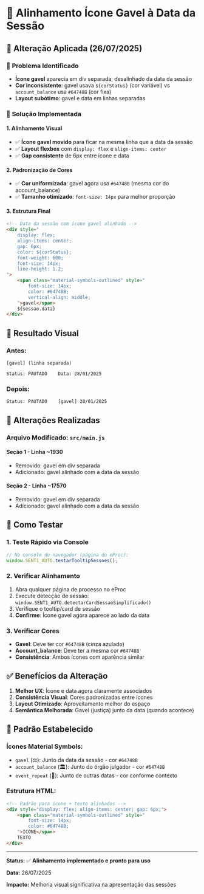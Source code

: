 # 🎯 Alinhamento Ícone Gavel à Data da Sessão

## 📅 **Alteração Aplicada** (26/07/2025)

### 🎯 **Problema Identificado**

- **Ícone gavel** aparecia em div separada, desalinhado da data da sessão
- **Cor inconsistente**: gavel usava `${corStatus}` (cor variável) vs `account_balance` usa `#64748B` (cor fixa)
- **Layout subótimo**: gavel e data em linhas separadas

### 🔧 **Solução Implementada**

#### 1. **Alinhamento Visual**
- ✅ **Ícone gavel movido** para ficar na mesma linha que a data da sessão
- ✅ **Layout flexbox** com `display: flex` e `align-items: center`
- ✅ **Gap consistente** de 6px entre ícone e data

#### 2. **Padronização de Cores**
- ✅ **Cor uniformizada**: gavel agora usa `#64748B` (mesma cor do account_balance)
- ✅ **Tamanho otimizado**: `font-size: 14px` para melhor proporção

#### 3. **Estrutura Final**

```html
<!-- Data da sessão com ícone gavel alinhado -->
<div style="
    display: flex;
    align-items: center;
    gap: 6px;
    color: ${corStatus}; 
    font-weight: 600; 
    font-size: 14px; 
    line-height: 1.2;
">
    <span class="material-symbols-outlined" style="
        font-size: 14px; 
        color: #64748B; 
        vertical-align: middle;
    ">gavel</span>
    ${sessao.data}
</div>
```

## 🎨 **Resultado Visual**

### **Antes**:
```
[gavel] (linha separada)

Status: PAUTADO    Data: 28/01/2025
```

### **Depois**:
```
Status: PAUTADO    [gavel] 28/01/2025
```

## 🔧 **Alterações Realizadas**

### **Arquivo Modificado**: `src/main.js`

#### **Seção 1 - Linha ~1930**
- Removido: gavel em div separada
- Adicionado: gavel alinhado com a data da sessão

#### **Seção 2 - Linha ~17570**  
- Removido: gavel em div separada
- Adicionado: gavel alinhado com a data da sessão

## 🧪 **Como Testar**

### **1. Teste Rápido via Console**
```javascript
// No console do navegador (página do eProc):
window.SENT1_AUTO.testarTooltipSessoes();
```

### **2. Verificar Alinhamento**
1. Abra qualquer página de processo no eProc
2. Execute detecção de sessão: `window.SENT1_AUTO.detectarCardSessaoSimplificado()`
3. Verifique o tooltip/card de sessão
4. **Confirme**: Ícone gavel agora aparece ao lado da data

### **3. Verificar Cores**
- **Gavel**: Deve ter cor `#64748B` (cinza azulado)
- **Account_balance**: Deve ter a mesma cor `#64748B`
- **Consistência**: Ambos ícones com aparência similar

## ✅ **Benefícios da Alteração**

1. **Melhor UX**: Ícone e data agora claramente associados
2. **Consistência Visual**: Cores padronizadas entre ícones
3. **Layout Otimizado**: Aproveitamento melhor do espaço
4. **Semântica Melhorada**: Gavel (justiça) junto da data (quando acontece)

## 🎯 **Padrão Estabelecido**

### **Ícones Material Symbols**:
- `gavel` (⚖️): Junto da data da sessão - cor `#64748B`
- `account_balance` (🏛️): Junto do órgão julgador - cor `#64748B`
- `event_repeat` (📅): Junto de outras datas - cor conforme contexto

### **Estrutura HTML**:
```html
<!-- Padrão para ícone + texto alinhados -->
<div style="display: flex; align-items: center; gap: 6px;">
    <span class="material-symbols-outlined" style="
        font-size: 14px; 
        color: #64748B;
    ">ICONE</span>
    TEXTO
</div>
```

---

**Status:** ✅ **Alinhamento implementado e pronto para uso**

**Data:** 26/07/2025

**Impacto:** Melhoria visual significativa na apresentação das sessões
